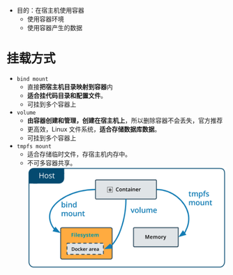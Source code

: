 - 目的：在宿主机使用容器
	- 使用容器环境
	- 使用容器产生的数据

# 挂载方式
- `bind mount` 
	- 直接**把宿主机目录映射到容器**内
	- **适合挂代码目录和配置文件**。
	- 可挂到多个容器上
- `volume` 
	- **由容器创建和管理，创建在宿主机上**，所以删除容器不会丢失，官方推荐
	- 更高效，Linux 文件系统，**适合存储数据库数据**。
	- 可挂到多个容器上
- `tmpfs mount` 
	- 适合存储临时文件，存宿主机内存中。
	- 不可多容器共享。
![](../photo/Pasted%20image%2020240109165219.png)